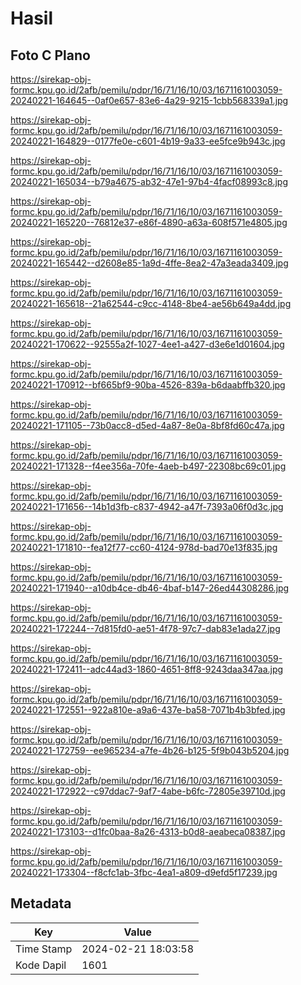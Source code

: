 # Hasil

## Foto C Plano

https://sirekap-obj-formc.kpu.go.id/2afb/pemilu/pdpr/16/71/16/10/03/1671161003059-20240221-164645--0af0e657-83e6-4a29-9215-1cbb568339a1.jpg

https://sirekap-obj-formc.kpu.go.id/2afb/pemilu/pdpr/16/71/16/10/03/1671161003059-20240221-164829--0177fe0e-c601-4b19-9a33-ee5fce9b943c.jpg

https://sirekap-obj-formc.kpu.go.id/2afb/pemilu/pdpr/16/71/16/10/03/1671161003059-20240221-165034--b79a4675-ab32-47e1-97b4-4facf08993c8.jpg

https://sirekap-obj-formc.kpu.go.id/2afb/pemilu/pdpr/16/71/16/10/03/1671161003059-20240221-165220--76812e37-e86f-4890-a63a-608f571e4805.jpg

https://sirekap-obj-formc.kpu.go.id/2afb/pemilu/pdpr/16/71/16/10/03/1671161003059-20240221-165442--d2608e85-1a9d-4ffe-8ea2-47a3eada3409.jpg

https://sirekap-obj-formc.kpu.go.id/2afb/pemilu/pdpr/16/71/16/10/03/1671161003059-20240221-165618--21a62544-c9cc-4148-8be4-ae56b649a4dd.jpg

https://sirekap-obj-formc.kpu.go.id/2afb/pemilu/pdpr/16/71/16/10/03/1671161003059-20240221-170622--92555a2f-1027-4ee1-a427-d3e6e1d01604.jpg

https://sirekap-obj-formc.kpu.go.id/2afb/pemilu/pdpr/16/71/16/10/03/1671161003059-20240221-170912--bf665bf9-90ba-4526-839a-b6daabffb320.jpg

https://sirekap-obj-formc.kpu.go.id/2afb/pemilu/pdpr/16/71/16/10/03/1671161003059-20240221-171105--73b0acc8-d5ed-4a87-8e0a-8bf8fd60c47a.jpg

https://sirekap-obj-formc.kpu.go.id/2afb/pemilu/pdpr/16/71/16/10/03/1671161003059-20240221-171328--f4ee356a-70fe-4aeb-b497-22308bc69c01.jpg

https://sirekap-obj-formc.kpu.go.id/2afb/pemilu/pdpr/16/71/16/10/03/1671161003059-20240221-171656--14b1d3fb-c837-4942-a47f-7393a06f0d3c.jpg

https://sirekap-obj-formc.kpu.go.id/2afb/pemilu/pdpr/16/71/16/10/03/1671161003059-20240221-171810--fea12f77-cc60-4124-978d-bad70e13f835.jpg

https://sirekap-obj-formc.kpu.go.id/2afb/pemilu/pdpr/16/71/16/10/03/1671161003059-20240221-171940--a10db4ce-db46-4baf-b147-26ed44308286.jpg

https://sirekap-obj-formc.kpu.go.id/2afb/pemilu/pdpr/16/71/16/10/03/1671161003059-20240221-172244--7d815fd0-ae51-4f78-97c7-dab83e1ada27.jpg

https://sirekap-obj-formc.kpu.go.id/2afb/pemilu/pdpr/16/71/16/10/03/1671161003059-20240221-172411--adc44ad3-1860-4651-8ff8-9243daa347aa.jpg

https://sirekap-obj-formc.kpu.go.id/2afb/pemilu/pdpr/16/71/16/10/03/1671161003059-20240221-172551--922a810e-a9a6-437e-ba58-7071b4b3bfed.jpg

https://sirekap-obj-formc.kpu.go.id/2afb/pemilu/pdpr/16/71/16/10/03/1671161003059-20240221-172759--ee965234-a7fe-4b26-b125-5f9b043b5204.jpg

https://sirekap-obj-formc.kpu.go.id/2afb/pemilu/pdpr/16/71/16/10/03/1671161003059-20240221-172922--c97ddac7-9af7-4abe-b6fc-72805e39710d.jpg

https://sirekap-obj-formc.kpu.go.id/2afb/pemilu/pdpr/16/71/16/10/03/1671161003059-20240221-173103--d1fc0baa-8a26-4313-b0d8-aeabeca08387.jpg

https://sirekap-obj-formc.kpu.go.id/2afb/pemilu/pdpr/16/71/16/10/03/1671161003059-20240221-173304--f8cfc1ab-3fbc-4ea1-a809-d9efd5f17239.jpg


## Metadata

| Key        | Value               |
| ---------- | ------------------- |
| Time Stamp | 2024-02-21 18:03:58 |
| Kode Dapil | 1601                |



